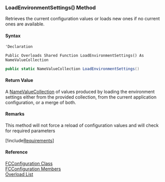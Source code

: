 ﻿### LoadEnvironmentSettings() Method

Retrieves the current configuration values or loads new ones if no current ones are available.

#### Syntax

```vbnet
'Declaration

Public Overloads Shared Function LoadEnvironmentSettings() As NameValueCollection
```

```csharp
public static NameValueCollection LoadEnvironmentSettings()
```

#### Return Value

A [NameValueCollection](ms-help://MS.NETFrameworkSDKv1.1/cpref/html/frlrfSystemCollectionsSpecializedNameValueCollectionMembersTopic.htm) of values produced by loading the environment settings either from the provided collection, from the current application configuration, or a merge of both.

#### Remarks

This method will not force a reload of configuration values and will check for required parameters

[!include[Requirements](../partials/requirements.md)]

#### Reference

[FCConfiguration Class](FChoice.Common~FChoice.Common.FCConfiguration.md)  
[FCConfiguration Members](FChoice.Common~FChoice.Common.FCConfiguration_members.md)  
[Overload List](FChoice.Common~FChoice.Common.FCConfiguration~LoadEnvironmentSettings.md)
